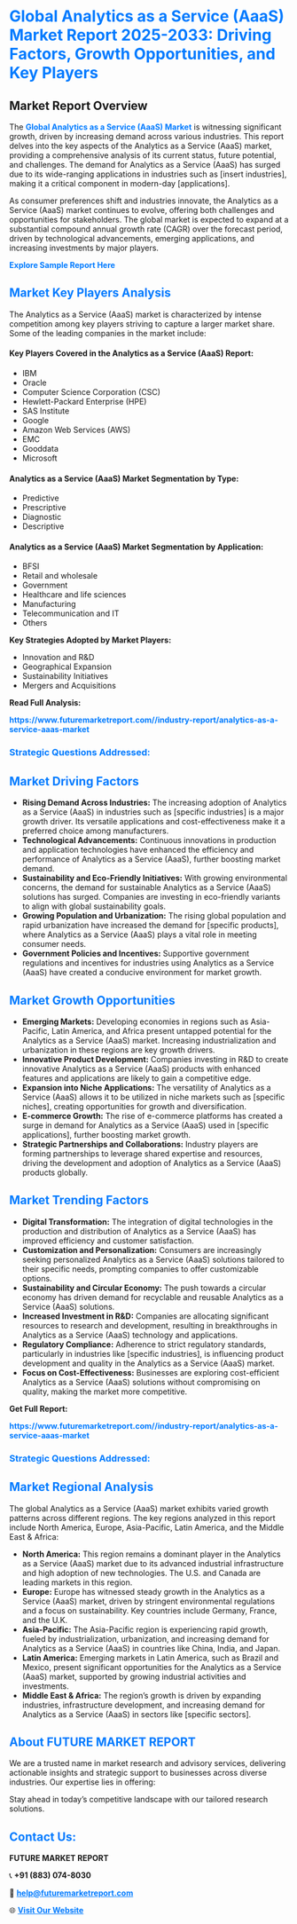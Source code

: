 <h1 style="color: #007BFF;">Global Analytics as a Service (AaaS) Market Report 2025-2033: Driving Factors, Growth Opportunities, and Key Players</h1>

<section id="overview">
<h2>Market Report Overview</h2>
<p>The <a href="https://www.futuremarketreport.com//industry-report/analytics-as-a-service-aaas-market" style="color: #007BFF; text-decoration: none;"><strong>Global Analytics as a Service (AaaS) Market</strong></a> is witnessing significant growth, driven by increasing demand across various industries. This report delves into the key aspects of the Analytics as a Service (AaaS) market, providing a comprehensive analysis of its current status, future potential, and challenges. The demand for Analytics as a Service (AaaS) has surged due to its wide-ranging applications in industries such as [insert industries], making it a critical component in modern-day [applications].</p>
<p>As consumer preferences shift and industries innovate, the Analytics as a Service (AaaS) market continues to evolve, offering both challenges and opportunities for stakeholders. The global market is expected to expand at a substantial compound annual growth rate (CAGR) over the forecast period, driven by technological advancements, emerging applications, and increasing investments by major players.</p>
</section>

<section id="overview">
<p><a href="https://www.futuremarketreport.com//request-sample/reportId=45391" style="color: #007BFF; text-decoration: none;"><strong>Explore Sample Report Here</strong></a></p>
</section>

<section id="key-players">
<h2 style="color: #007BFF;">Market Key Players Analysis</h2>
<p>The Analytics as a Service (AaaS) market is characterized by intense competition among key players striving to capture a larger market share. Some of the leading companies in the market include:</p>
<h4>Key Players Covered in the Analytics as a Service (AaaS) Report:</h4>
<ul><li>IBM</li><li>Oracle</li><li>Computer Science Corporation (CSC)</li><li>Hewlett-Packard Enterprise (HPE)</li><li>SAS Institute</li><li>Google</li><li>Amazon Web Services (AWS)</li><li>EMC</li><li>Gooddata</li><li>Microsoft</li></ul>
<h4>Analytics as a Service (AaaS) Market Segmentation by Type:</h4>
<ul><li>Predictive</li><li>Prescriptive</li><li>Diagnostic</li><li>Descriptive</li></ul>

<h4>Analytics as a Service (AaaS) Market Segmentation by Application:</h4>
<ul><li>BFSI</li><li>Retail and wholesale</li><li>Government</li><li>Healthcare and life sciences</li><li>Manufacturing</li><li>Telecommunication and IT</li><li>Others</li></ul>
<p><strong>Key Strategies Adopted by Market Players:</strong></p>
<ul>
<li>Innovation and R&D</li>
<li>Geographical Expansion</li>
<li>Sustainability Initiatives</li>
<li>Mergers and Acquisitions</li>
</ul>
</section>

<section>
<p><strong>Read Full Analysis: </strong></p><a href="https://www.futuremarketreport.com//industry-report/analytics-as-a-service-aaas-market" style="color: #007BFF; text-decoration: none;"><strong>https://www.futuremarketreport.com//industry-report/analytics-as-a-service-aaas-market</strong></a>
<h3 style="color: #007BFF;">Strategic Questions Addressed:</h3>
</section>

<section id="driving-factors">
<h2 style="color: #007BFF;">Market Driving Factors</h2>
<ul>
<li><strong>Rising Demand Across Industries:</strong> The increasing adoption of Analytics as a Service (AaaS) in industries such as [specific industries] is a major growth driver. Its versatile applications and cost-effectiveness make it a preferred choice among manufacturers.</li>
<li><strong>Technological Advancements:</strong> Continuous innovations in production and application technologies have enhanced the efficiency and performance of Analytics as a Service (AaaS), further boosting market demand.</li>
<li><strong>Sustainability and Eco-Friendly Initiatives:</strong> With growing environmental concerns, the demand for sustainable Analytics as a Service (AaaS) solutions has surged. Companies are investing in eco-friendly variants to align with global sustainability goals.</li>
<li><strong>Growing Population and Urbanization:</strong> The rising global population and rapid urbanization have increased the demand for [specific products], where Analytics as a Service (AaaS) plays a vital role in meeting consumer needs.</li>
<li><strong>Government Policies and Incentives:</strong> Supportive government regulations and incentives for industries using Analytics as a Service (AaaS) have created a conducive environment for market growth.</li>
</ul>
</section>

<section id="growth-opportunities">
<h2 style="color: #007BFF;">Market Growth Opportunities</h2>
<ul>
<li><strong>Emerging Markets:</strong> Developing economies in regions such as Asia-Pacific, Latin America, and Africa present untapped potential for the Analytics as a Service (AaaS) market. Increasing industrialization and urbanization in these regions are key growth drivers.</li>
<li><strong>Innovative Product Development:</strong> Companies investing in R&D to create innovative Analytics as a Service (AaaS) products with enhanced features and applications are likely to gain a competitive edge.</li>
<li><strong>Expansion into Niche Applications:</strong> The versatility of Analytics as a Service (AaaS) allows it to be utilized in niche markets such as [specific niches], creating opportunities for growth and diversification.</li>
<li><strong>E-commerce Growth:</strong> The rise of e-commerce platforms has created a surge in demand for Analytics as a Service (AaaS) used in [specific applications], further boosting market growth.</li>
<li><strong>Strategic Partnerships and Collaborations:</strong> Industry players are forming partnerships to leverage shared expertise and resources, driving the development and adoption of Analytics as a Service (AaaS) products globally.</li>
</ul>
</section>

<section id="trending-factors">
<h2 style="color: #007BFF;">Market Trending Factors</h2>
<ul>
<li><strong>Digital Transformation:</strong> The integration of digital technologies in the production and distribution of Analytics as a Service (AaaS) has improved efficiency and customer satisfaction.</li>
<li><strong>Customization and Personalization:</strong> Consumers are increasingly seeking personalized Analytics as a Service (AaaS) solutions tailored to their specific needs, prompting companies to offer customizable options.</li>
<li><strong>Sustainability and Circular Economy:</strong> The push towards a circular economy has driven demand for recyclable and reusable Analytics as a Service (AaaS) solutions.</li>
<li><strong>Increased Investment in R&D:</strong> Companies are allocating significant resources to research and development, resulting in breakthroughs in Analytics as a Service (AaaS) technology and applications.</li>
<li><strong>Regulatory Compliance:</strong> Adherence to strict regulatory standards, particularly in industries like [specific industries], is influencing product development and quality in the Analytics as a Service (AaaS) market.</li>
<li><strong>Focus on Cost-Effectiveness:</strong> Businesses are exploring cost-efficient Analytics as a Service (AaaS) solutions without compromising on quality, making the market more competitive.</li>
</ul>
</section>

<section>
<p><strong>Get Full Report: </strong></p><a href="https://www.futuremarketreport.com//industry-report/analytics-as-a-service-aaas-market" style="color: #007BFF; text-decoration: none;"><strong>https://www.futuremarketreport.com//industry-report/analytics-as-a-service-aaas-market</strong></a>
<h3 style="color: #007BFF;">Strategic Questions Addressed:</h3>
</section>


<section id="regional-analysis">
<h2 style="color: #007BFF;">Market Regional Analysis</h2>
<p>The global Analytics as a Service (AaaS) market exhibits varied growth patterns across different regions. The key regions analyzed in this report include North America, Europe, Asia-Pacific, Latin America, and the Middle East & Africa:</p>
<ul>
<li><strong>North America:</strong> This region remains a dominant player in the Analytics as a Service (AaaS) market due to its advanced industrial infrastructure and high adoption of new technologies. The U.S. and Canada are leading markets in this region.</li>
<li><strong>Europe:</strong> Europe has witnessed steady growth in the Analytics as a Service (AaaS) market, driven by stringent environmental regulations and a focus on sustainability. Key countries include Germany, France, and the U.K.</li>
<li><strong>Asia-Pacific:</strong> The Asia-Pacific region is experiencing rapid growth, fueled by industrialization, urbanization, and increasing demand for Analytics as a Service (AaaS) in countries like China, India, and Japan.</li>
<li><strong>Latin America:</strong> Emerging markets in Latin America, such as Brazil and Mexico, present significant opportunities for the Analytics as a Service (AaaS) market, supported by growing industrial activities and investments.</li>
<li><strong>Middle East & Africa:</strong> The region’s growth is driven by expanding industries, infrastructure development, and increasing demand for Analytics as a Service (AaaS) in sectors like [specific sectors].</li>
</ul>
</section>

<footer>
<h2 style="color: #007BFF;">About FUTURE MARKET REPORT</h2>
<p>We are a trusted name in market research and advisory services, delivering actionable insights and strategic support to businesses across diverse industries. Our expertise lies in offering:</p>

<p>Stay ahead in today’s competitive landscape with our tailored research solutions.</p>

<h2 style="color: #007BFF;">Contact Us:</h2>
<p><strong>FUTURE MARKET REPORT</strong></p>
<p>📞 <strong>+91 (883) 074-8030</strong></p>
<p>📧 <strong><a href="mailto:help@futuremarketreport.com" style="color: #007BFF;">help@futuremarketreport.com</a></strong></p>
<p>🌐 <strong><a href="https://www.futuremarketreport.com/" style="color: #007BFF;">Visit Our Website</a></strong></p>
</footer>